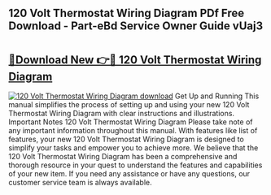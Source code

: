 ## 120 Volt Thermostat Wiring Diagram PDf Free Download - Part-eBd Service Owner Guide vUaj3

# <h2><a href="http://dfo8an.blite.top/?on=120+Volt+Thermostat+Wiring+Diagram">🔗Download New 👉🔴 120 Volt Thermostat Wiring Diagram</a></h2>

[![120 Volt Thermostat Wiring Diagram download](https://i.imgur.com/lujVjoI.png)](http://dfo8an.blite.top/?on=120+Volt+Thermostat+Wiring+Diagram)
Get Up and Running This manual simplifies the process of setting up and using your new 120 Volt Thermostat Wiring Diagram with clear instructions and illustrations. Important Notes 120 Volt Thermostat Wiring Diagram Please take note of any important information throughout this manual. With features like list of features, your new 120 Volt Thermostat Wiring Diagram is designed to simplify your tasks and empower you to achieve more. We believe that the 120 Volt Thermostat Wiring Diagram has been a comprehensive and thorough resource in your quest to understand the features and capabilities of your new item. If you need any assistance or have any questions, our customer service team is always available.
